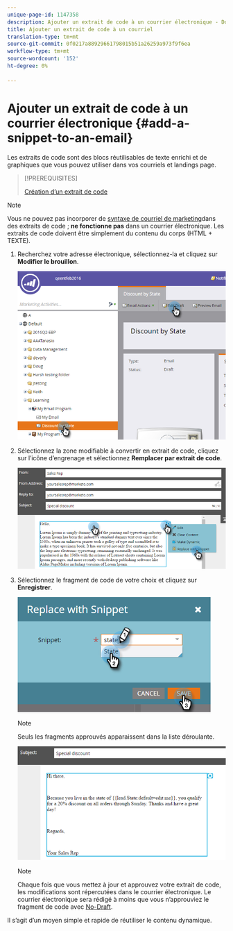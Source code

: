 ```yaml
---
unique-page-id: 1147358
description: Ajouter un extrait de code à un courrier électronique - Documents marketing - Documentation du produit
title: Ajouter un extrait de code à un courriel
translation-type: tm+mt
source-git-commit: 0f0217a88929661798015b51a26259a973f9f6ea
workflow-type: tm+mt
source-wordcount: '152'
ht-degree: 0%

---
```



# Ajouter un extrait de code à un courrier électronique {#add-a-snippet-to-an-email}

Les extraits de code sont des blocs réutilisables de texte enrichi et de graphiques que vous pouvez utiliser dans vos courriels et landings page.

>[!PREREQUISITES]
>
>[Création d’un extrait de code](/help/marketo/product-docs/personalization/segmentation-and-snippets/snippets/create-a-snippet.md)

>[!NOTE]
>
>Vous ne pouvez pas incorporer de [syntaxe de courriel de marketing](/help/marketo/product-docs/email-marketing/general/email-editor-2/email-template-syntax.md)dans des extraits de code ; **ne fonctionne pas** dans un courrier électronique. Les extraits de code doivent être simplement du contenu du corps (HTML + TEXTE).

1. Recherchez votre adresse électronique, sélectionnez-la et cliquez sur **Modifier le brouillon**.

   ![](assets/one-2.png)

1. Sélectionnez la zone modifiable à convertir en extrait de code, cliquez sur l’icône d’engrenage et sélectionnez **Remplacer par extrait de code**.

   ![](assets/two-2.png)

1. Sélectionnez le fragment de code de votre choix et cliquez sur **Enregistrer**.

   ![](assets/three-1.png)

   >[!NOTE]
   >
   >Seuls les fragments approuvés apparaissent dans la liste déroulante.

   ![](assets/four.png)

   >[!NOTE]
   >
   >Chaque fois que vous mettez à jour et approuvez votre extrait de code, les modifications sont répercutées dans le courrier électronique. Le courrier électronique sera rédigé à moins que vous n’approuviez le fragment de code avec [No-Draft](/help/marketo/product-docs/administration/users-and-roles/managing-user-roles-and-permissions/enable-no-draft-for-snippets.md).

Il s’agit d’un moyen simple et rapide de réutiliser le contenu dynamique.
